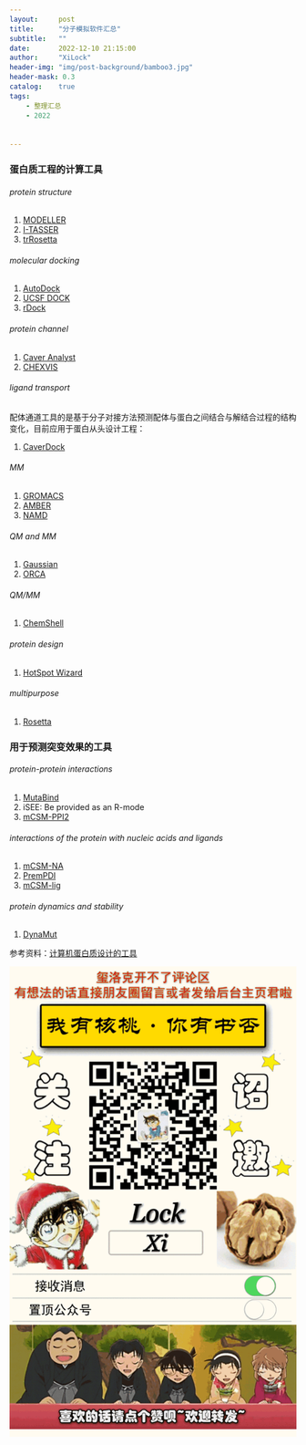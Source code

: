 ```yaml
---
layout:     post
title:      "分子模拟软件汇总"
subtitle:   ""
date:       2022-12-10 21:15:00
author:     "XiLock"
header-img: "img/post-background/bamboo3.jpg"
header-mask: 0.3
catalog:    true
tags:
    - 整理汇总
    - 2022


---
```


### 蛋白质工程的计算工具
###### protein structure
1. [MODELLER](https://salilab.org/modeller)
1. [I-TASSER](http://zhanglab.ccmb.med.umich.edu/I-TASSER)
1. [trRosetta](https://yanglab.nankai.edu.cn/trRosetta)

###### molecular docking
1. [AutoDock](http://autodock.scripps.edu)
1. [UCSF DOCK](http://dock.compbio.ucsf.edu)
1. [rDock](http://rdock.sourceforge.net)

###### protein channel
1. [Caver Analyst](http://www.caver.cz)
1. [CHEXVIS](http://vgl.serc.iisc.ernet.in/chexvis)

###### ligand transport
配体通道工具的是基于分子对接方法预测配体与蛋白之间结合与解结合过程的结构变化，目前应用于蛋白从头设计工程：
1. [CaverDock](https://loschmidt.chemi.muni.cz/caverweb)

###### MM
1. [GROMACS](http://www.gromacs.org/)
1. [AMBER](http://ambermd.org)
1. [NAMD](http://www.ks.uiuc.edu/Research/namd)

###### QM and MM
1. [Gaussian](https://gaussian.com)
1. [ORCA](https://orcaforum.kofo.mpg.de)

###### QM/MM
1. [ChemShell](https://orcaforum.kofo.mpg.de)

###### protein design
1. [HotSpot Wizard](https://loschmidt.chemi.muni.cz/hotspotwizard)

###### multipurpose
1. [Rosetta](http://www.rosettacommons.org)

### 用于预测突变效果的工具
###### protein-protein interactions
1. [MutaBind](http://www.ncbi.nlm.nih.gov/projects/mutabind/)
1. iSEE: Be provided as an R-mode
1. [mCSM-PPI2](http://biosig.unimelb.edu.au/mmcsm_ppi)

###### interactions of the protein with nucleic acids and ligands
1. [mCSM-NA](http://structure.bioc.cam.ac.uk/mcsm_na)
1. [PremPDI](https://lilab.jysw.suda.edu.cn/research/PremPDI/)
1. [mCSM-lig](http://structure.bioc.cam.ac.uk/mcsm_lig)

###### protein dynamics and stability
1. [DynaMut](http://biosig.unimelb.edu.au/dynamut/)


参考资料：[计算机蛋白质设计的工具](http://www.bioengx.com/计算机蛋白质设计的工具/)


![](/img/wc-tail.GIF)
